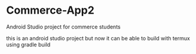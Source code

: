 # Commerce-App2
Android Studio project for commerce students

this is an android studio project but now it can be able to build with termux using gradle build
